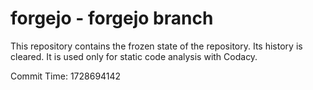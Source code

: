# forgejo - forgejo branch

This repository contains the frozen state of the repository.
Its history is cleared. It is used only for static code
analysis with Codacy.

Commit Time: 1728694142
